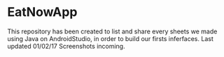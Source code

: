 # EatNowApp
This repository has been created to list and share every sheets we made using Java on AndroidStudio, in order to build our firsts inferfaces. Last updated 01/02/17
Screenshots incoming.

